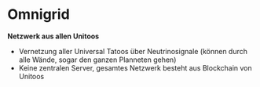 # Omnigrid

**Netzwerk aus allen Unitoos**

- Vernetzung aller Universal Tatoos über Neutrinosignale (können durch alle Wände, sogar den ganzen Planneten gehen)
- Keine zentralen Server, gesamtes Netzwerk besteht aus Blockchain von Unitoos
